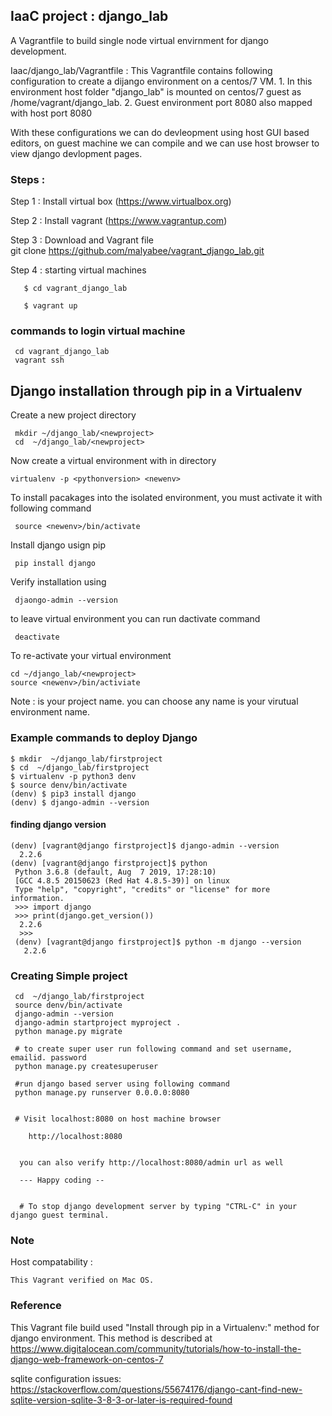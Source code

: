 ## IaaC project : django_lab  
 A Vagrantfile to build single node virtual envirnment for django development.  
 
 Iaac/django_lab/Vagrantfile  : This Vagrantfile contains following configuration to create a dijango environment on a centos/7 VM.
    1. In this environment host folder "django_lab" is mounted on centos/7 guest as /home/vagrant/django_lab.
    2. Guest environment port 8080 also mapped with host port 8080
        
   With these configurations we can do devleopment using host GUI based editors, on guest machine we can compile and 
    we can use host browser to view django devlopment pages. 



### Steps :  
  Step 1 :  Install virtual box (https://www.virtualbox.org)

  Step 2 :  Install vagrant  (https://www.vagrantup.com)

  Step 3 :  Download and  Vagrant file  
       git clone https://github.com/malyabee/vagrant_django_lab.git 

  Step 4  : starting virtual machines 

       $ cd vagrant_django_lab
 
       $ vagrant up



### commands to login virtual machine
     cd vagrant_django_lab
     vagrant ssh 
     

## Django installation through pip in a Virtualenv

Create a new project directory 

     mkdir ~/django_lab/<newproject>
     cd  ~/django_lab/<newproject>

Now create a virtual environment with in <newprojcet> directory
 
    virtualenv -p <pythonversion> <newenv>
    
 
To install pacakages into the isolated environment, you must activate it with following command

     source <newenv>/bin/activate
     
Install django usign pip

     pip install django
     
  
Verify installation using 

     djaongo-admin --version
     
to leave virtual environment  you can run dactivate command
     
     deactivate 
  
  
To re-activate your virtual environment

    cd ~/django_lab/<newproject>
    source <newenv>/bin/activiate
    
Note : <newproject> is your project name. you can choose any name
       <newenv> is your virutual environment name.

### Example commands to deploy Django

    $ mkdir  ~/django_lab/firstproject
    $ cd  ~/django_lab/firstproject
    $ virtualenv -p python3 denv
    $ source denv/bin/activate
    (denv) $ pip3 install django
    (denv) $ django-admin --version
  
     
#### finding django version
    (denv) [vagrant@django firstproject]$ django-admin --version
      2.2.6
    (denv) [vagrant@django firstproject]$ python
     Python 3.6.8 (default, Aug  7 2019, 17:28:10) 
     [GCC 4.8.5 20150623 (Red Hat 4.8.5-39)] on linux
     Type "help", "copyright", "credits" or "license" for more information.
     >>> import django
     >>> print(django.get_version())
      2.2.6
      >>> 
     (denv) [vagrant@django firstproject]$ python -m django --version
       2.2.6
     
### Creating Simple project 

   
     cd  ~/django_lab/firstproject
     source denv/bin/activate
     django-admin --version
     django-admin startproject myproject .
     python manage.py migrate
     
     # to create super user run following command and set username, emailid. password
     python manage.py createsuperuser
     
     #run django based server using following command
     python manage.py runserver 0.0.0.0:8080
     
     
     # Visit localhost:8080 on host machine browser
        
        http://localhost:8080
        
      
      you can also verify http://localhost:8080/admin url as well
      
      --- Happy coding --
      
      
      # To stop django development server by typing "CTRL-C" in your django guest terminal.
         
     
     
     

     
### Note 
 Host compatability :
 
    This Vagrant verified on Mac OS.


### Reference
   This Vagrant file build used "Install through pip in a Virtualenv:" method for django environment. This method is described at https://www.digitalocean.com/community/tutorials/how-to-install-the-django-web-framework-on-centos-7
   
   
sqlite configuration issues:
https://stackoverflow.com/questions/55674176/django-cant-find-new-sqlite-version-sqlite-3-8-3-or-later-is-required-found
